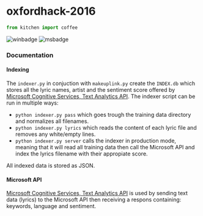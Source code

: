 # oxfordhack-2016
```python
from kitchen import coffee
```
![winbadge](https://img.shields.io/badge/oxfordhack2016-winner-001faa.svg?style=flat-square)
![msbadge](https://img.shields.io/badge/microsoft-winner-333333.svg?style=flat-square)
### Documentation

#### Indexing
The ```indexer.py``` in conjuction with ```makeuplink.py``` create the ```INDEX.db``` which stores all the lyric names, artist and the sentiment score offered by [Microsoft Cognitive Services, Text Analytics API](https://www.microsoft.com/cognitive-services/en-us/text-analytics-api). The indexer script can be run in multiple ways: 
- ```python indexer.py pass``` which goes trough the training data directory and normalizes all filenames.
- ```python indexer.py lyrics``` which reads the content of each lyric file and removes any white/empty lines.
- ```python indexer.py server``` calls the indexer in production mode, meaning that it will read all training data then call the Microsoft API and index the lyrics filename with their appropiate score.

All indexed data is stored as JSON. 

#### Microsoft API
[Microsoft Cognitive Services, Text Analytics API](https://www.microsoft.com/cognitive-services/en-us/text-analytics-api) is used by sending text data (lyrics) to the Microsoft API then receiving a respons containing: keywords, language and sentiment.
